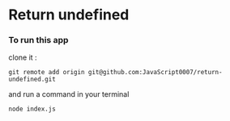 #  Return undefined
### To run this app
clone it :

```
git remote add origin git@github.com:JavaScript0007/return-undefined.git
```
and run a command in your terminal
```
node index.js
```
